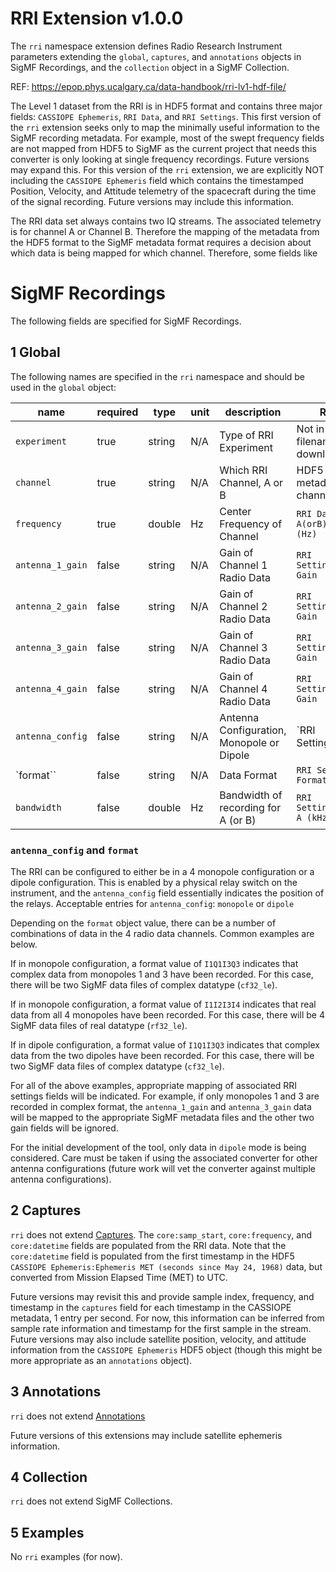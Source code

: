 # RRI Extension v1.0.0

The `rri` namespace extension defines Radio Research Instrument parameters extending the `global`, `captures`, and `annotations` objects in SigMF Recordings, and the `collection` object in a SigMF Collection.

REF: https://epop.phys.ucalgary.ca/data-handbook/rri-lv1-hdf-file/

The Level 1 dataset from the RRI is in HDF5 format and contains three major fields: `CASSIOPE Ephemeris`, `RRI Data`, and `RRI Settings`. This first version of the `rri` extension seeks only to map the minimally useful information to the SigMF recording metadata.  For example, most of the swept frequency fields are not mapped from HDF5 to SigMF as the current project that needs this converter is only looking at single frequency recordings.  Future versions may expand this. For this version of the `rri` extension, we are explicitly NOT including the `CASSIOPE Ephemeris` field which contains the timestamped Position, Velocity, and Attitude telemetry of the spacecraft during the time of the signal recording.  Future versions may include this information.

The RRI data set always contains two IQ streams.  The associated telemetry is for channel A or Channel B.  Therefore the mapping of the metadata from the HDF5 format to the SigMF metadata format requires a decision about which data is being mapped for which channel.  Therefore, some fields like

# SigMF Recordings

The following fields are specified for SigMF Recordings.

## 1 Global

The following names are specified in the `rri` namespace and should be used in the `global` object:

|name|required|type|unit|description|RRI HDF5|
|----|--------|----|----|-----------|--------|
|`experiment`    |true |string|N/A|Type of RRI Experiment|Not in HDF5 data, filename of downloaded data|
|`channel`       |true |string|N/A|Which RRI Channel, A or B|HDF5 contains metadata for each channel|
|`frequency`     |true |double|Hz |Center Frequency of Channel| `RRI Data: Channel A(orB) frequencies (Hz)`|
|`antenna_1_gain`|false|string|N/A|Gain of Channel 1 Radio Data|`RRI Settings:Antenna 1 Gain`|
|`antenna_2_gain`|false|string|N/A|Gain of Channel 2 Radio Data|`RRI Settings:Antenna 2 Gain`|
|`antenna_3_gain`|false|string|N/A|Gain of Channel 3 Radio Data|`RRI Settings:Antenna 3 Gain`|
|`antenna_4_gain`|false|string|N/A|Gain of Channel 4 Radio Data|`RRI Settings:Antenna 4 Gain`|
|`antenna_config`|false|string|N/A|Antenna Configuration, Monopole or Dipole|`RRI Settings:Antenna
|`format``       |false|string|N/A|Data Format|`RRI Settings:Data Format`|
|`bandwidth`     |false|double|Hz |Bandwidth of recording for A (or B)|`RRI Settings:Bandwidth A (kHz)`|

### `antenna_config` and `format`
The RRI can be configured to either be in a 4 monopole configuration or a dipole configuration. This is enabled by a physical relay switch on the instrument, and the `antenna_config` field essentially indicates the position of the relays.
Acceptable entries for `antenna_config`: `monopole` or `dipole`

Depending on the `format` object value, there can be a number of combinations of data in the 4 radio data channels. Common examples are below.

If in monopole configuration, a format value of `I1Q1I3Q3` indicates that complex data from monopoles 1 and 3 have been recorded. For this case, there will be two SigMF data files of complex datatype (`cf32_le`).

If in monopole configuration, a format value of `I1I2I3I4` indicates that real data from all 4 monopoles have been recorded. For this case, there will be 4 SigMF data files of real datatype (`rf32_le`).

If in dipole configuration, a format value of `I1Q1I3Q3` indicates that complex data from the two dipoles have been recorded.  For this case, there will be two SigMF data files of complex datatype (`cf32_le`).

For all of the above examples, appropriate mapping of associated RRI settings fields will be indicated.  For example, if only monopoles 1 and 3 are recorded in complex format, the `antenna_1_gain` and `antenna_3_gain` data will be mapped to the appropriate SigMF metadata files and the other two gain fields will be ignored.

For the initial development of the tool, only data in `dipole` mode is being considered. Care must be taken if using the associated converter for other antenna configurations (future work will vet the converter against multiple antenna configurations).

## 2 Captures

`rri` does not extend [Captures](https://github.com/gnuradio/SigMF/blob/master/sigmf-spec.md#captures-array).
The `core:samp_start`, `core:frequency`, and `core:datetime` fields are populated from the RRI data.
Note that the `core:datetime` field is populated from the first timestamp in the HDF5 `CASSIOPE Ephemeris:Ephemeris MET (seconds since May 24, 1968)` data, but converted from Mission Elapsed Time (MET) to UTC.

Future versions may revisit this and provide sample index, frequency, and timestamp in the `captures` field for each timestamp in the CASSIOPE metadata, 1 entry per second.  For now, this information can be inferred from sample rate information and timestamp for the first sample in the stream.  Future versions may also include satellite position, velocity, and attitude information from the `CASSIOPE Ephemeris` HDF5 object (though this might be more appropriate as an `annotations` object).

## 3 Annotations

`rri` does not extend [Annotations](https://github.com/gnuradio/SigMF/blob/master/sigmf-spec.md#annotations-array)

Future versions of this extensions may include satellite ephemeris information.  

## 4 Collection

`rri` does not extend SigMF Collections.

## 5 Examples

No `rri` examples (for now).
